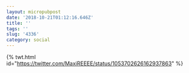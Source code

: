 ```yaml
---
layout: micropubpost
date: '2018-10-21T01:12:16.646Z'
title: ''
tags: ''
slug: '4336'
category: social
---
```

{% twt.html id="https://twitter.com/MaxiREEEE/status/1053702626162937863" %}
